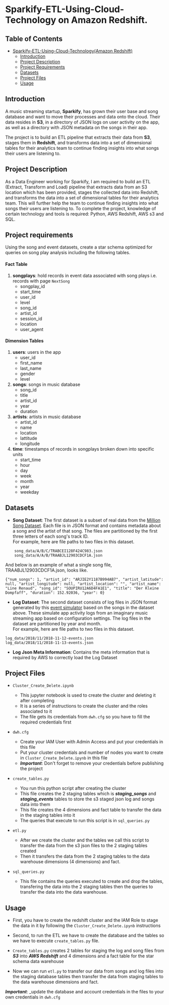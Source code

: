 # Sparkify-ETL-Using-Cloud-Technology on Amazon Redshift.

## Table of Contents

- [Sparkify-ETL-Using-Cloud-Technology(Amazon Redshift)](#sparkify-etl-amazon-redshift)
  - [Introduction](#introduction)
  - [Project Description](#project-description)
  - [Project Requirements](#usage)
  - [Datasets](#tools)
  - [Project Files](#project-files)
  - [Usage](#usage)

## Introduction

A music streaming startup, **Sparkify**, has grown their user base and song database and want to move their processes and data onto the cloud. Their data resides in **S3**, in a directory of JSON logs on user activity on the app, as well as a directory with JSON metadata on the songs in their app.

The project is to build an ETL pipeline that extracts their data from **S3**, stages them in **Redshift**, and transforms data into a set of dimensional tables for their analytics team to continue finding insights into what songs their users are listening to.

## Project Description
As a Data Engineer working for Sparkify, I am required to build an ETL (Extract, Transform and Load) pipeline that extracts data from an S3 location which has been provided, stages the collected data into Redshift, and transforms the data into a set of dimensional tables for their analytics team. This will further help the team to continue finding insights into what songs their users are listening to. To complete the project, knowledge of certain technology and tools is required: Python, AWS Redshift, AWS s3 and SQL. 

## Project requirements

Using the song and event datasets, create a star schema optimized for queries on song play analysis including the following tables.

#### Fact Table
1. **songplays**: hold records in event data associated with song plays i.e. records with page `NextSong`
     * songplay_id
     * start_time
     * user_id
     * level
     * song_id
     * artist_id
     * session_id
     * location
     * user_agent
     
#### Dimension Tables
1. **users**: users in the app
     * user_id
     * first_name
     * last_name
     * gender
     * level
2. **songs**: songs in music database
    * song_id
    * title
    * artist_id
    * year
    * duration
3. **artists**: artists in music database
    * artist_id
    * name
    * location
    * lattitude
    * longitude
4. **time**: timestamps of records in songplays broken down into specific units
    * start_time
    * hour
    * day
    * week
    * month
    * year
    * weekday

## Datasets

* **Song Dataset**: The first dataset is a subset of real data from the [Million Song Dataset](http://millionsongdataset.com/). Each file is in JSON format and contains metadata about a song and the artist of that song. The files are partitioned by the first three letters of each song's track ID. <br>For example, here are file paths to two files in this dataset.
  
```
    song_data/A/B/C/TRABCEI128F424C983.json
    song_data/A/A/B/TRAABJL12903CDCF1A.json
```

And below is an example of what a single song file, TRAABJL12903CDCF1A.json, looks like.

```
{"num_songs": 1, "artist_id": "ARJIE2Y1187B994AB7", "artist_latitude": null, "artist_longitude": null, "artist_location": "", "artist_name": "Line Renaud", "song_id": "SOUPIRU12A6D4FA1E1", "title": "Der Kleine Dompfaff", "duration": 152.92036, "year": 0}
```

*  **Log Dataset**: The second dataset consists of log files in JSON format generated by this [event simulator](https://github.com/Interana/eventsim) based on the songs in the dataset above. These simulate app activity logs from an imaginary music streaming app based on configuration settings.
The log files in the dataset are partitioned by year and month. <br>For example, here are file paths to two files in this dataset.

```
log_data/2018/11/2018-11-12-events.json
log_data/2018/11/2018-11-13-events.json
```

*  **Log Json Meta Information**: Contains the meta information that is required by AWS to correctly load the Log Dataset

## Project Files

* `Cluster_Create_Delete.ipynb`
  * This jupyter notebook is used to create the cluster and deleting it after completing
  * It is a series of instructions to create the cluster and the roles associated to it
  * The file gets its credentials from `dwh.cfg` so you have to fill the required credentials first

* `dwh.cfg`
  * Create your IAM User with Admin Access and put your credentials in this file
  * Put your cluster credentials and number of nodes you want to create in `Cluster_Create_Delete.ipynb` in this file
  * **_Important_**: Don't forget to remove your credentials before publishing the project

* `create_tables.py`
  * You run this python script after creating the cluster
  * This file creates the 2 staging tables which is **_staging_songs_** and **_staging_events_** tables to store the s3 staged json log and songs data into them
  * This file creates the 4 dimensions and fact table to transfer the data in the staging tables into it
  * The queries that execute to run this script is in `sql_queries.py`

* `etl.py`
  * After we create the cluster and the tables we call this script to transfer the data from the s3 json files to the 2 staging tables created
  * Then it transfers the data from the 2 staging tables to the data warehouse dimensions (4 dimensions) and fact.

* `sql_queries.py`
  * This file contains the queries executed to create and drop the tables, transfering the data into the 2 staging tables then the queries to transfer the data into the data warehouse.

## Usage

* First, you have to create the redshift cluster and the IAM Role to stage the data in it by following the `Cluster_Create_Delete.ipynb` instructions
  
* Second, to run the ETL we have to create the database and the tables so we have to execute `create_tables.py` file.
* `Create_tables.py` creates 2 tables for staging the log and song files from _**S3**_ into _**AWS Redshift**_ and 4 dimensions and a fact table for the star schema data warehouse

* Now we can run `etl.py` to transfer our data from songs and log files into the staging database tables then transfer the data from staging tables to the data warehouse dimensions and fact.

**_Important_**: _update the database and account credentials in the files to your own credentials in `dwh.cfg`






